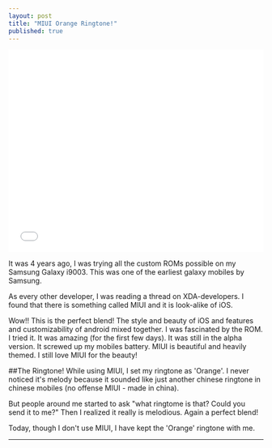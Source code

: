 ```yaml
---
layout: post
title: "MIUI Orange Ringtone!"
published: true
---
```


<iframe width="100%" height="400" src="//www.youtube.com/embed/ylArgXg1HK0" frameborder="0" allowfullscreen></iframe>

It was 4 years ago, I was trying all the custom ROMs possible on my Samsung Galaxy i9003. This was one of the earliest galaxy mobiles by Samsung.

As every other developer, I was reading a thread on XDA-developers. I found that there is something called MIUI and it is look-alike of iOS. 

Wow!! This is the perfect blend! The style and beauty of iOS and features and customizability of android mixed together. I was fascinated by the ROM. I tried it. It was amazing (for the first few days). It was still in the alpha version. It screwed up my mobiles battery. MIUI is beautiful and heavily themed. I still love MIUI for the beauty!

##The Ringtone!
While using MIUI, I set my ringtone as 'Orange'. I never noticed it's melody because it sounded like just another chinese ringtone in chinese mobiles (no offense MIUI - made in china).

But people around me started to ask "what ringtome is that? Could you send it to me?"
Then I realized it really is melodious. Again a perfect blend! 

Today, though I don't use MIUI, I have kept the 'Orange' ringtone with me.



----------------------------